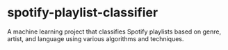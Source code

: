 # spotify-playlist-classifier
A machine learning project that classifies Spotify playlists based on genre, artist, and language using various algorithms and techniques.
